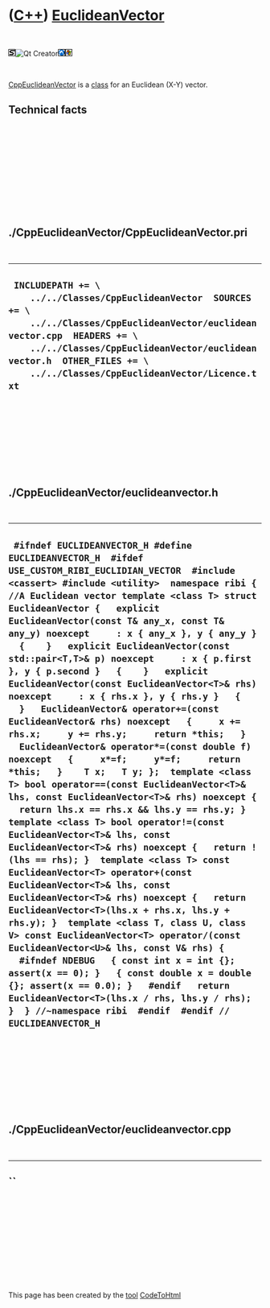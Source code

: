 



 

 

 

 

 

([C++](Cpp.htm)) [EuclideanVector](CppEuclideanVector.htm)
==========================================================

 

![STL](PicStl.png)![Qt
Creator](PicQtCreator.png)![Lubuntu](PicLubuntu.png)![Windows](PicWindows.png)

 

[CppEuclideanVector](CppEuclideanVector.htm) is a [class](CppClass.htm)
for an Euclidean (X-Y) vector.

Technical facts
---------------

 

 

 

 

 

 

./CppEuclideanVector/CppEuclideanVector.pri
-------------------------------------------

 

  -------------------------------------------------------------------------------------------------------------------------------------------------------------------------------------------------------------------------------------------------------------------------
  ` INCLUDEPATH += \     ../../Classes/CppEuclideanVector  SOURCES += \     ../../Classes/CppEuclideanVector/euclideanvector.cpp  HEADERS += \     ../../Classes/CppEuclideanVector/euclideanvector.h  OTHER_FILES += \     ../../Classes/CppEuclideanVector/Licence.txt`
  -------------------------------------------------------------------------------------------------------------------------------------------------------------------------------------------------------------------------------------------------------------------------

 

 

 

 

 

./CppEuclideanVector/euclideanvector.h
--------------------------------------

 

  ------------------------------------------------------------------------------------------------------------------------------------------------------------------------------------------------------------------------------------------------------------------------------------------------------------------------------------------------------------------------------------------------------------------------------------------------------------------------------------------------------------------------------------------------------------------------------------------------------------------------------------------------------------------------------------------------------------------------------------------------------------------------------------------------------------------------------------------------------------------------------------------------------------------------------------------------------------------------------------------------------------------------------------------------------------------------------------------------------------------------------------------------------------------------------------------------------------------------------------------------------------------------------------------------------------------------------------------------------------------------------------------------------------------------------------------------------------------------------------------------------------------------------------------------------------------------------------------------------------------------------------------------------------------------------------
  ` #ifndef EUCLIDEANVECTOR_H #define EUCLIDEANVECTOR_H  #ifdef USE_CUSTOM_RIBI_EUCLIDIAN_VECTOR  #include <cassert> #include <utility>  namespace ribi {  //A Euclidean vector template <class T> struct EuclideanVector {   explicit EuclideanVector(const T& any_x, const T& any_y) noexcept     : x { any_x }, y { any_y }   {    }   explicit EuclideanVector(const std::pair<T,T>& p) noexcept     : x { p.first }, y { p.second }   {    }   explicit EuclideanVector(const EuclideanVector<T>& rhs) noexcept     : x { rhs.x }, y { rhs.y }   {    }   EuclideanVector& operator+=(const EuclideanVector& rhs) noexcept   {     x += rhs.x;     y += rhs.y;     return *this;   }   EuclideanVector& operator*=(const double f) noexcept   {     x*=f;     y*=f;     return *this;   }    T x;   T y; };  template <class T> bool operator==(const EuclideanVector<T>& lhs, const EuclideanVector<T>& rhs) noexcept {   return lhs.x == rhs.x && lhs.y == rhs.y; }  template <class T> bool operator!=(const EuclideanVector<T>& lhs, const EuclideanVector<T>& rhs) noexcept {   return !(lhs == rhs); }  template <class T> const EuclideanVector<T> operator+(const EuclideanVector<T>& lhs, const EuclideanVector<T>& rhs) noexcept {   return EuclideanVector<T>(lhs.x + rhs.x, lhs.y + rhs.y); }  template <class T, class U, class V> const EuclideanVector<T> operator/(const EuclideanVector<U>& lhs, const V& rhs) {   #ifndef NDEBUG   { const int x = int {}; assert(x == 0); }   { const double x = double {}; assert(x == 0.0); }   #endif   return EuclideanVector<T>(lhs.x / rhs, lhs.y / rhs); }  } //~namespace ribi  #endif  #endif // EUCLIDEANVECTOR_H`
  ------------------------------------------------------------------------------------------------------------------------------------------------------------------------------------------------------------------------------------------------------------------------------------------------------------------------------------------------------------------------------------------------------------------------------------------------------------------------------------------------------------------------------------------------------------------------------------------------------------------------------------------------------------------------------------------------------------------------------------------------------------------------------------------------------------------------------------------------------------------------------------------------------------------------------------------------------------------------------------------------------------------------------------------------------------------------------------------------------------------------------------------------------------------------------------------------------------------------------------------------------------------------------------------------------------------------------------------------------------------------------------------------------------------------------------------------------------------------------------------------------------------------------------------------------------------------------------------------------------------------------------------------------------------------------------

 

 

 

 

 

./CppEuclideanVector/euclideanvector.cpp
----------------------------------------

 

  ----
  ``
  ----

 

 

 

 

 





 




This page has been created by the [tool](Tools.htm)
[CodeToHtml](ToolCodeToHtml.htm)
